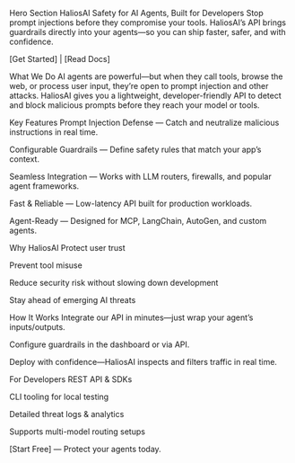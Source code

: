 Hero Section
HaliosAI
Safety for AI Agents, Built for Developers
Stop prompt injections before they compromise your tools. HaliosAI’s API brings guardrails directly into your agents—so you can ship faster, safer, and with confidence.

[Get Started] | [Read Docs]

What We Do
AI agents are powerful—but when they call tools, browse the web, or process user input, they’re open to prompt injection and other attacks.
HaliosAI gives you a lightweight, developer-friendly API to detect and block malicious prompts before they reach your model or tools.

Key Features
Prompt Injection Defense — Catch and neutralize malicious instructions in real time.

Configurable Guardrails — Define safety rules that match your app’s context.

Seamless Integration — Works with LLM routers, firewalls, and popular agent frameworks.

Fast & Reliable — Low-latency API built for production workloads.

Agent-Ready — Designed for MCP, LangChain, AutoGen, and custom agents.

Why HaliosAI
Protect user trust

Prevent tool misuse

Reduce security risk without slowing down development

Stay ahead of emerging AI threats

How It Works
Integrate our API in minutes—just wrap your agent’s inputs/outputs.

Configure guardrails in the dashboard or via API.

Deploy with confidence—HaliosAI inspects and filters traffic in real time.

For Developers
REST API & SDKs

CLI tooling for local testing

Detailed threat logs & analytics

Supports multi-model routing setups

[Start Free] — Protect your agents today.
